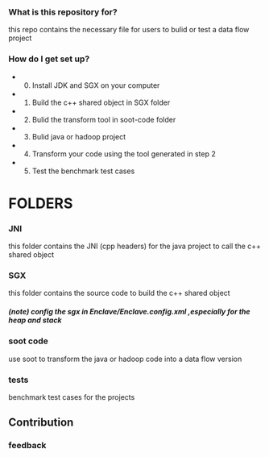 

### What is this repository for?  
this repo contains the necessary file for users to bulid or test a data flow project

### How do I get set up?  

* 0. Install JDK and SGX on your computer
* 1. Build the c++ shared object in SGX folder
* 2. Bulid the transform tool in soot-code folder
* 3. Bulid java or hadoop project
* 4. Transform your code using the tool generated in step 2
* 5. Test the benchmark test cases

# FOLDERS  
### JNI  
this folder contains the JNI (cpp headers) for the java project to call the c++ shared object

### SGX  
this folder contains the source code to build the c++ shared object
##### (note) config the sgx in Enclave/Enclave.config.xml ,especially for the heap and stack

### soot code  
use soot to transform the java or hadoop code into a data flow version

### tests  
benchmark test cases for the projects

## Contribution  


### feedback  
 
